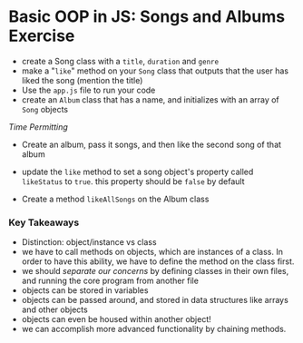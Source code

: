 # Basic OOP in JS: Songs and Albums Exercise 

- create a Song class with a `title`, `duration` and `genre`
- make a "`like`" method on your `Song` class that outputs that the user has liked the song (mention the title)
- Use the `app.js` file to run your code
- create an `Album` class that has a name, and initializes with an array of `Song` objects

*Time Permitting* 
- Create an album, pass it songs, and then like the second song of that album 
- update the `like` method to set a song object's property called `likeStatus` to `true`. this property should be `false` by default

- Create a method `likeAllSongs` on the Album class

### Key Takeaways 
- Distinction: object/instance vs class 
- we have to call methods on objects, which are instances of a class. In order to have this ability, we have to define the method on the class first. 
- we should *separate our concerns* by defining classes in their own files, and running the core program from another file
- objects can be stored in variables 
- objects can be passed around, and stored in data structures like arrays and other objects 
- objects can even be housed within another object!
- we can accomplish more advanced functionality by chaining methods. 
